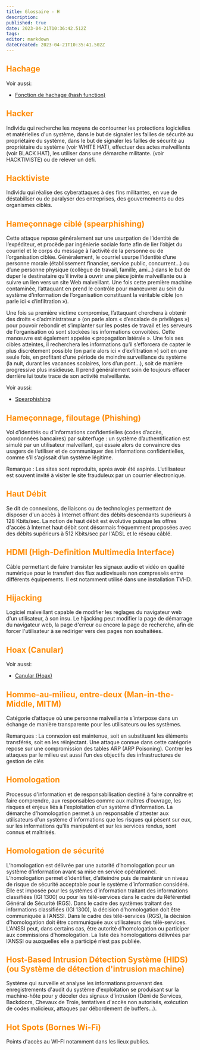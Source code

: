 ```yaml
---
title: Glossaire - H
description: 
published: true
date: 2023-04-21T10:36:42.512Z
tags: 
editor: markdown
dateCreated: 2023-04-21T10:35:41.502Z
---
```


## <span style="color: darkorange;">Hachage</span>
Voir aussi:
+ [Fonction de hachage (hash function)](/glossaire/F)


## <span style="color: darkorange;">Hacker</span>
Individu qui recherche les moyens de contourner les protections logicielles et matérielles d'un système, dans le but de signaler les failles de sécurité au propriétaire du système, dans le but de signaler les failles de sécurité au propriétaire du système (voir WHITE HAT), effectuer des actes malveillants (voir BLACK HAT), les utiliser dans une démarche militante. (voir HACKTIVISTE) ou de relever un défi.



## <span style="color: darkorange;">Hacktiviste</span>
Individu qui réalise des cyberattaques à des fins militantes, en vue de déstabiliser ou de paralyser des entreprises, des gouvernements ou des organismes ciblés.



## <span style="color: darkorange;">Hameçonnage ciblé (spearphishing)</span>
Cette attaque repose généralement sur une usurpation de l’identité de l’expéditeur, et procède par ingénierie sociale forte afin de lier l’objet du courriel et le corps du message à l’activité de la personne ou de l’organisation ciblée. Généralement, le courriel usurpe l’identité d’une personne morale (établissement financier, service public, concurrent…) ou d’une personne physique (collègue de travail, famille, ami…) dans le but de duper le destinataire qu’il invite à ouvrir une pièce jointe malveillante ou à suivre un lien vers un site Web malveillant. Une fois cette première machine contaminée, l’attaquant en prend le contrôle pour manœuvrer au sein du système d’information de l’organisation constituant la véritable cible (on parle ici « d’infiltration »).

Une fois sa première victime compromise, l’attaquant cherchera à obtenir des droits « d’administrateur » (on parle alors « d’escalade de privilèges ») pour pouvoir rebondir et s’implanter sur les postes de travail et les serveurs de l’organisation où sont stockées les informations convoitées. Cette manœuvre est également appelée « propagation latérale ». Une fois ses cibles atteintes, il recherchera les informations qu’il s’efforcera de capter le plus discrètement possible (on parle alors ici « d’exfiltration ») soit en une seule fois, en profitant d’une période de moindre surveillance du système (la nuit, durant les vacances scolaires, lors d’un pont…), soit de manière progressive plus insidieuse. Il prend généralement soin de toujours effacer derrière lui toute trace de son activité malveillante.


Voir aussi:
+ [Spearphishing](/glossaire/S)


## <span style="color: darkorange;">Hameçonnage, filoutage (Phishing)</span>
Vol d’identités ou d’informations confidentielles (codes d’accès, coordonnées bancaires) par subterfuge : un système d’authentification est simulé par un utilisateur malveillant, qui essaie alors de convaincre des usagers de l’utiliser et de communiquer des informations confidentielles, comme s’il s’agissait d’un système légitime.

Remarque : Les sites sont reproduits, après avoir été aspirés. L’utilisateur est souvent invité à visiter le site frauduleux par un courrier électronique.



## <span style="color: darkorange;">Haut Débit</span>
Se dit de connexions, de liaisons ou de technologies permettant de disposer d'un accès à Internet offrant des débits descendants supérieurs à 128 Kbits/sec. La notion de haut débit est évolutive puisque les offres d'accès à Internet haut débit sont désormais fréquemment proposées avec des débits supérieurs à 512 Kbits/sec par l'ADSL et le réseau câblé.



## <span style="color: darkorange;">HDMI (High-Definition Multimedia Interface)</span>
Câble permettant de faire transister les signaux audio et vidéo en qualité numérique pour le transfert des flux audiovisuels non compressés entre différents équipements. Il est notamment utilisé dans une installation TVHD.



## <span style="color: darkorange;">Hijacking</span>
Logiciel malveillant capable de modifier les réglages du navigateur web d'un utilisateur, à son insu. Le hijacking peut modifier la page de démarrage du navigateur web, la page d'erreur ou encore la page de recherche, afin de forcer l'utilisateur à se rediriger vers des pages non souhaitées.

## <span style="color: darkorange;">Hoax (Canular)</span>
Voir aussi:
+ [Canular (Hoax)](/glossaire/C)


## <span style="color: darkorange;">Homme-au-milieu, entre-deux (Man-in-the-Middle, MITM)</span>
Catégorie d’attaque où une personne malveillante s’interpose dans un échange de manière transparente pour les utilisateurs ou les systèmes.

Remarques : La connexion est maintenue, soit en substituant les éléments transférés, soit en les réinjectant. Une attaque connue dans cette catégorie repose sur une compromission des tables ARP (ARP Poisoning). Contrer les attaques par le milieu est aussi l’un des objectifs des infrastructures de gestion de clés


## <span style="color: darkorange;">Homologation</span>
Processus d'information et de responsabilisation destiné à faire connaître et faire comprendre, aux responsables comme aux maîtres d'ouvrage, les risques et enjeux liés à l'exploitation d'un système d'information. La démarche d'homologation permet à un responsable d'attester aux utilisateurs d'un système d'informations que les risques qui pèsent sur eux, sur les informations qu'ils manipulent et sur les services rendus, sont connus et maîtrisés.

## <span style="color: darkorange;">Homologation de sécurité</span>
L’homologation est délivrée par une autorité d’homologation pour un système d’information avant sa mise en service opérationnel. L’homologation permet d’identifier, d’atteindre puis de maintenir un niveau de risque de sécurité acceptable pour le système d’information considéré. Elle est imposée pour les systèmes d’information traitant des informations classifiées (IGI 1300) ou pour les télé-services dans le cadre du Référentiel Général de Sécurité (RGS). Dans le cadre des systèmes traitant des informations classifiées (IGI 1300), la décision d’homologation doit être communiquée à l’ANSSI. Dans le cadre des télé-services (RGS), la décision d’homologation doit être communiquée aux utilisateurs des télé-services. L’ANSSI peut, dans certains cas, être autorité d’homologation ou participer aux commissions d’homologation. La liste des homologations délivrées par l’ANSSI ou auxquelles elle a participé n’est pas publiée.



## <span style="color: darkorange;">Host-Based Intrusion Détection Système (HIDS)(ou Système de détection d'intrusion machine)</span>
Système qui surveille et analyse les informations provenant des enregistrements d'audit du système d'exploitation se produisant sur la machine-hôte pour y déceler des signaux d'intrusion (Déni de Services, Backdoors, Chevaux de Troie, tentatives d'accès non autorisés, exécution de codes malicieux, attaques par débordement de buffers...).



## <span style="color: darkorange;">Hot Spots (Bornes Wi-Fi)</span>
Points d'accès au WI-FI notamment dans les lieux publics.
